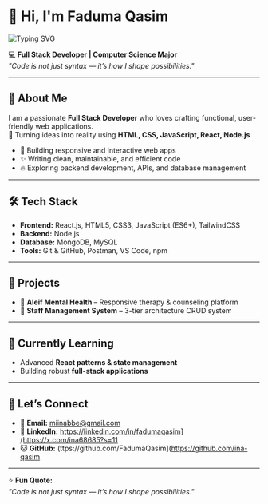 # 👋 Hi, I'm Faduma Qasim
![Typing SVG](https://readme-typing-svg.herokuapp.com?font=Fira+Code&size=24&duration=4000&pause=1000&color=00ffcc&width=500&lines=Hi+I'm+Faduma+Qasim;Full+Stack+Developer;Passionate+About+Building+Web+Apps)

💻 **Full Stack Developer | Computer Science Major**  
*"Code is not just syntax — it’s how I shape possibilities."*

---

## 🚀 About Me
I am a passionate **Full Stack Developer** who loves crafting functional, user-friendly web applications.  
🌟 Turning ideas into reality using **HTML, CSS, JavaScript, React, Node.js**  

- 🚀 Building responsive and interactive web apps  
- ✨ Writing clean, maintainable, and efficient code  
- 🔥 Exploring backend development, APIs, and database management  

---

## 🛠️ Tech Stack
- **Frontend:** React.js, HTML5, CSS3, JavaScript (ES6+), TailwindCSS  
- **Backend:** Node.js 
- **Database:** MongoDB, MySQL  
- **Tools:** Git & GitHub, Postman, VS Code, npm  

---

## 📂 Projects
- 🌟 **Aleif Mental Health** – Responsive therapy & counseling platform  
- 🚀 **Staff Management System** – 3-tier architecture CRUD system  

---

## 🌱 Currently Learning
- Advanced **React patterns & state management**  
- Building robust **full-stack applications**  

---

## 🤝 Let’s Connect
- 📧 **Email:** miinabbe@gmail.com  
- 🔗 **LinkedIn:** https://linkedin.com/in/fadumaqasim](https://x.com/ina68685?s=11 
- 🐱 **GitHub:** (ttps://github.com/FadumaQasim](https://github.com/ina-qasim

---

⭐ **Fun Quote:**  
*"Code is not just syntax — it’s how I shape possibilities."*
